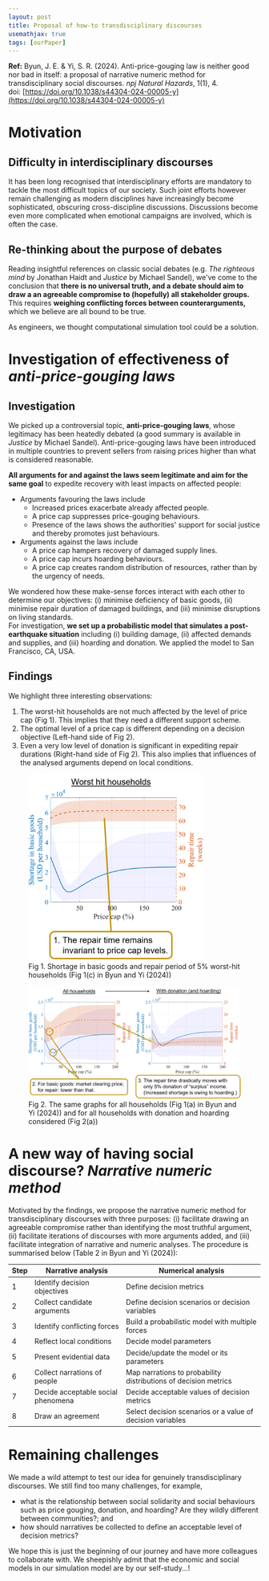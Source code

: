 ```yaml
---
layout: post
title: Proposal of how-to transdisciplinary discourses
usemathjax: true
tags: [ourPaper]
---
```


**Ref:** Byun, J. E. & Yi, S. R. (2024). Anti-price-gouging law is neither good nor bad in itself: a proposal of narrative numeric method for transdisciplinary social discourses. *npj Natural Hazards*, 1(1), 4. <br>
doi: [https://doi.org/10.1038/s44304-024-00005-y](https://doi.org/10.1038/s44304-024-00005-y)

# Motivation

## Difficulty in interdisciplinary discourses
It has been long recognised that interdisciplinary efforts are mandatory to tackle the most difficult topics of our society. Such joint efforts however remain challenging as modern disciplines have increasingly become sophisticated, obscuring cross-discipline discussions. Discussions become even more complicated when emotional campaigns are involved, which is often the case. <br>

## Re-thinking about the purpose of debates
Reading insightful references on classic social debates (e.g. *The righteous mind* by Jonathan Haidt and *Justice* by Michael Sandel), we've come to the conclusion that **there is no universal truth, and a debate should aim to draw a an agreeable compromise to (hopefully) all stakeholder groups.** This requires **weighing conflicting forces between counterarguments,** which we believe are all bound to be true. <br>

As engineers, we thought computational simulation tool could be a solution.

# Investigation of effectiveness of *anti-price-gouging laws*

## Investigation

We picked up a controversial topic, **anti-price-gouging laws**, whose legitimacy has been heatedly debated (a good summary is available in *Justice* by Michael Sandel). Anti-price-gouging laws have been introduced in multiple countries to prevent sellers from raising prices higher than what is considered reasonable. <br>

**All arguments for and against the laws seem legitimate and aim for the same goal** to expedite recovery with least impacts on affected people: <br>
* Arguments favouring the laws include 
    * Increased prices exacerbate already affected people.
    * A price cap suppresses price-gouging behaviours.
    * Presence of the laws shows the authorities' support for social justice and thereby promotes just behaviours.
* Arguments against the laws include
    * A price cap hampers recovery of damaged supply lines.
    * A price cap incurs hoarding behaviours.
    * A price cap creates random distribution of resources, rather than by the urgency of needs.

We wondered how these make-sense forces interact with each other to determine our objectives: (i) minimise deficiency of basic goods, (ii) minimise repair duration of damaged buildings, and (iii) minimise disruptions on living standards. <br>
For investigation, **we set up a probabilistic model that simulates a post-earthquake situation** including (i) building damage, (ii) affected demands and supplies, and (iii) hoarding and donation. We applied the model to San Francisco, CA, USA.

## Findings

We highlight three interesting observations:
1. The worst-hit households are not much affected by the level of price cap (Fig 1). This implies that they need a different support scheme.
2. The optimal level of a price cap is different depending on a decision objective (Left-hand side of Fig 2).
3. Even a very low level of donation is significant in expediting repair durations (Right-hand side of Fig 2). This also implies that influences of the analysed arguments depend on local conditions.

<figure>
<img src="/assets/img/nn_paper_graph1.png" style = "width:350px">
<figcaption align="left"> Fig 1. Shortage in basic goods and repair period of 5% worst-hit households (Fig 1(c) in Byun and Yi (2024)) </figcaption>
</figure>

<figure>
<img src="/assets/img/nn_paper_graph2.png" style = "width:800px">
<figcaption align="left"> Fig 2. The same graphs for all households (Fig 1(a) in Byun and Yi (2024)) and for all households with donation and hoarding considered (Fig 2(a)) </figcaption>
</figure>

# A new way of having social discourse? *Narrative numeric method*

Motivated by the findings, we propose the narrative numeric method for transdisciplinary discourses with three purposes: (i) facilitate drawing an agreeable compromise rather than identifying the most truthful argument, (ii) facilitate iterations of discourses with more arguments added, and (iii) facilitate integration of narrative and numeric analyses. The procedure is summarised below (Table 2 in Byun and Yi (2024)):

| Step |       Narrative analysis     | Numerical analysis      |
|------|------------------------------|-------------------------|
|  1   | Identify decision objectives | Define decision metrics |
| 2 | Collect candidate arguments | Define decision scenarios or decision variables |
| 3 | Identify conflicting forces | Build a probabilistic model with multiple forces |
| 4 | Reflect local conditions | Decide model parameters |
| 5 | Present evidential data | Decide/update the model or its parameters |
| 6 | Collect narrations of people | Map narrations to probability distributions of decision metrics |
| 7 | Decide acceptable social phenomena | Decide acceptable values of decision metrics |
| 8 | Draw an agreement | Select decision scenarios or a value of decision variables |

# Remaining challenges

We made a wild attempt to test our idea for genuinely transdisciplinary discourses. We still find too many challenges, for example,
* what is the relationship between social solidarity and social behaviours such as price gouging, donation, and hoarding? Are they wildly different between communities?; and
* how should narratives be collected to define an acceptable level of decision metrics?

We hope this is just the beginning of our journey and have more colleagues to collaborate with. We sheepishly admit that the economic and social models in our simulation model are by our self-study...!
